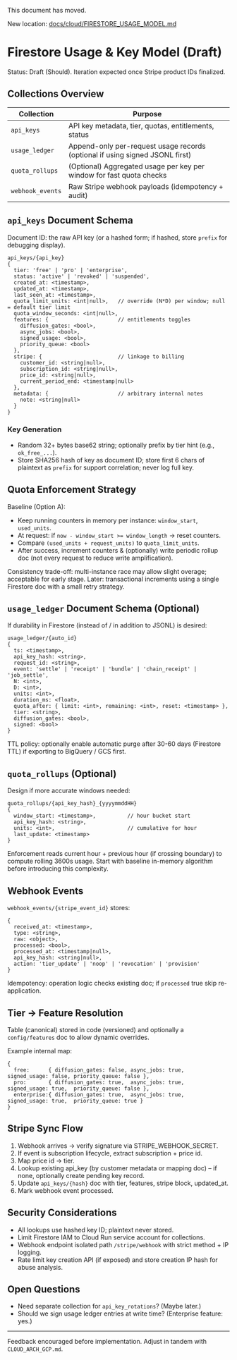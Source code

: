 This document has moved.

New location: [docs/cloud/FIRESTORE_USAGE_MODEL.md](./cloud/FIRESTORE_USAGE_MODEL.md)
# Firestore Usage & Key Model (Draft)

Status: Draft (Should). Iteration expected once Stripe product IDs finalized.

## Collections Overview
| Collection | Purpose |
|------------|---------|
| `api_keys` | API key metadata, tier, quotas, entitlements, status |
| `usage_ledger` | Append-only per-request usage records (optional if using signed JSONL first) |
| `quota_rollups` | (Optional) Aggregated usage per key per window for fast quota checks |
| `webhook_events` | Raw Stripe webhook payloads (idempotency + audit) |

## `api_keys` Document Schema
Document ID: the raw API key (or a hashed form; if hashed, store `prefix` for debugging display).

```
api_keys/{api_key}
{
  tier: 'free' | 'pro' | 'enterprise',
  status: 'active' | 'revoked' | 'suspended',
  created_at: <timestamp>,
  updated_at: <timestamp>,
  last_seen_at: <timestamp>,
  quota_limit_units: <int|null>,   // override (N*D) per window; null = default tier limit
  quota_window_seconds: <int|null>,
  features: {                      // entitlements toggles
    diffusion_gates: <bool>,
    async_jobs: <bool>,
    signed_usage: <bool>,
    priority_queue: <bool>
  },
  stripe: {                        // linkage to billing
    customer_id: <string|null>,
    subscription_id: <string|null>,
    price_id: <string|null>,
    current_period_end: <timestamp|null>
  },
  metadata: {                      // arbitrary internal notes
    note: <string|null>
  }
}
```

### Key Generation
- Random 32+ bytes base62 string; optionally prefix by tier hint (e.g., `ok_free_...`).
- Store SHA256 hash of key as document ID; store first 6 chars of plaintext as `prefix` for support correlation; never log full key.

## Quota Enforcement Strategy
Baseline (Option A):
- Keep running counters in memory per instance: `window_start`, `used_units`.
- At request: if `now - window_start >= window_length` -> reset counters.
- Compare `(used_units + request_units)` to `quota_limit_units`.
- After success, increment counters & (optionally) write periodic rollup doc (not every request to reduce write amplification).

Consistency trade-off: multi-instance race may allow slight overage; acceptable for early stage. Later: transactional increments using a single Firestore doc with a small retry strategy.

## `usage_ledger` Document Schema (Optional)
If durability in Firestore (instead of / in addition to JSONL) is desired:
```
usage_ledger/{auto_id}
{
  ts: <timestamp>,
  api_key_hash: <string>,
  request_id: <string>,
  event: 'settle' | 'receipt' | 'bundle' | 'chain_receipt' | 'job_settle',
  N: <int>,
  D: <int>,
  units: <int>,
  duration_ms: <float>,
  quota_after: { limit: <int>, remaining: <int>, reset: <timestamp> },
  tier: <string>,
  diffusion_gates: <bool>,
  signed: <bool>
}
```
TTL policy: optionally enable automatic purge after 30-60 days (Firestore TTL) if exporting to BigQuery / GCS first.

## `quota_rollups` (Optional)
Design if more accurate windows needed:
```
quota_rollups/{api_key_hash}_{yyyymmddHH}
{
  window_start: <timestamp>,          // hour bucket start
  api_key_hash: <string>,
  units: <int>,                       // cumulative for hour
  last_update: <timestamp>
}
```
Enforcement reads current hour + previous hour (if crossing boundary) to compute rolling 3600s usage. Start with baseline in-memory algorithm before introducing this complexity.

## Webhook Events
`webhook_events/{stripe_event_id}` stores:
```
{
  received_at: <timestamp>,
  type: <string>,
  raw: <object>,
  processed: <bool>,
  processed_at: <timestamp|null>,
  api_key_hash: <string|null>,
  action: 'tier_update' | 'noop' | 'revocation' | 'provision'
}
```
Idempotency: operation logic checks existing doc; if `processed` true skip re-application.

## Tier -> Feature Resolution
Table (canonical) stored in code (versioned) and optionally a `config/features` doc to allow dynamic overrides.

Example internal map:
```
{
  free:      { diffusion_gates: false, async_jobs: true,  signed_usage: false, priority_queue: false },
  pro:       { diffusion_gates: true,  async_jobs: true,  signed_usage: true,  priority_queue: false },
  enterprise:{ diffusion_gates: true,  async_jobs: true,  signed_usage: true,  priority_queue: true }
}
```

## Stripe Sync Flow
1. Webhook arrives -> verify signature via STRIPE_WEBHOOK_SECRET.
2. If event is subscription lifecycle, extract subscription + price id.
3. Map price id -> tier.
4. Lookup existing api_key (by customer metadata or mapping doc) – if none, optionally create pending key record.
5. Update `api_keys/{hash}` doc with tier, features, stripe block, updated_at.
6. Mark webhook event processed.

## Security Considerations
- All lookups use hashed key ID; plaintext never stored.
- Limit Firestore IAM to Cloud Run service account for collections.
- Webhook endpoint isolated path `/stripe/webhook` with strict method + IP logging.
- Rate limit key creation API (if exposed) and store creation IP hash for abuse analysis.

## Open Questions
- Need separate collection for `api_key_rotations`? (Maybe later.)
- Should we sign usage ledger entries at write time? (Enterprise feature: yes.)

---
Feedback encouraged before implementation. Adjust in tandem with `CLOUD_ARCH_GCP.md`.
